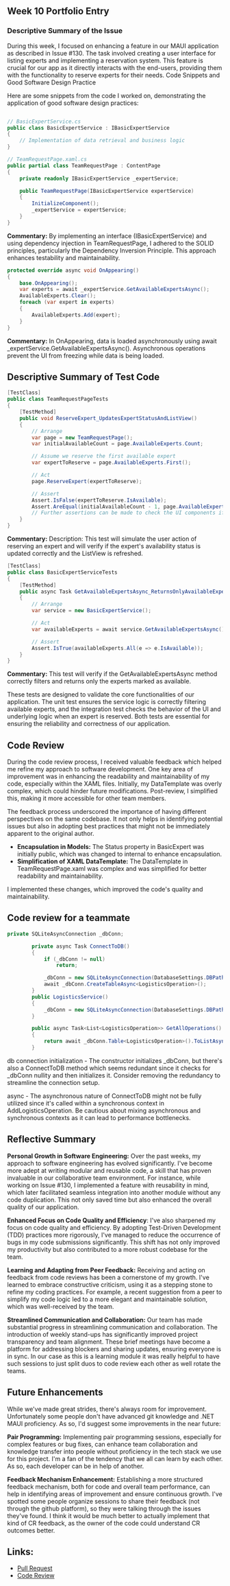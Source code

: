 ## Week 10 Portfolio Entry
### Descriptive Summary of the Issue

During this week, I focused on enhancing a feature in our MAUI application as described in Issue #130. The task involved creating a user interface for listing experts and implementing a reservation system. This feature is crucial for our app as it directly interacts with the end-users, providing them with the functionality to reserve experts for their needs.
Code Snippets and Good Software Design Practice

Here are some snippets from the code I worked on, demonstrating the application of good software design practices:

```csharp

// BasicExpertService.cs
public class BasicExpertService : IBasicExpertService
{
    // Implementation of data retrieval and business logic
}

// TeamRequestPage.xaml.cs
public partial class TeamRequestPage : ContentPage
{
    private readonly IBasicExpertService _expertService;

    public TeamRequestPage(IBasicExpertService expertService)
    {
        InitializeComponent();
        _expertService = expertService;
    }
}

```
**Commentary:** By implementing an interface (IBasicExpertService) and using dependency injection in TeamRequestPage, I adhered to the SOLID principles, particularly the Dependency Inversion Principle. This approach enhances testability and maintainability.

```csharp
protected override async void OnAppearing()
{
    base.OnAppearing();
    var experts = await _expertService.GetAvailableExpertsAsync();
    AvailableExperts.Clear();
    foreach (var expert in experts)
    {
        AvailableExperts.Add(expert);
    }
}
```

**Commentary:** In OnAppearing, data is loaded asynchronously using await _expertService.GetAvailableExpertsAsync(). Asynchronous operations prevent the UI from freezing while data is being loaded.


## Descriptive Summary of Test Code

```csharp
[TestClass]
public class TeamRequestPageTests
{
    [TestMethod]
    public void ReserveExpert_UpdatesExpertStatusAndListView()
    {
        // Arrange
        var page = new TeamRequestPage();
        var initialAvailableCount = page.AvailableExperts.Count;

        // Assume we reserve the first available expert
        var expertToReserve = page.AvailableExperts.First();

        // Act
        page.ReserveExpert(expertToReserve);

        // Assert
        Assert.IsFalse(expertToReserve.IsAvailable);
        Assert.AreEqual(initialAvailableCount - 1, page.AvailableExperts.Count);
        // Further assertions can be made to check the UI components if needed
    }
}
```
**Commentary:** Description: This test will simulate the user action of reserving an expert and will verify if the expert's availability status is updated correctly and the ListView is refreshed.

```csharp
[TestClass]
public class BasicExpertServiceTests
{
    [TestMethod]
    public async Task GetAvailableExpertsAsync_ReturnsOnlyAvailableExperts()
    {
        // Arrange
        var service = new BasicExpertService();

        // Act
        var availableExperts = await service.GetAvailableExpertsAsync();

        // Assert
        Assert.IsTrue(availableExperts.All(e => e.IsAvailable));
    }
}

```

**Commentary:** This test will verify if the GetAvailableExpertsAsync method correctly filters and returns only the experts marked as available.

These tests are designed to validate the core functionalities of our application. The unit test ensures the service logic is correctly filtering available experts, and the integration test checks the behavior of the UI and underlying logic when an expert is reserved. Both tests are essential for ensuring the reliability and correctness of our application.

## Code Review

During the code review process, I received valuable feedback which helped me refine my approach to software development. One key area of improvement was in enhancing the readability and maintainability of my code, especially within the XAML files. Initially, my DataTemplate was overly complex, which could hinder future modifications. Post-review, I simplified this, making it more accessible for other team members.

The feedback process underscored the importance of having different perspectives on the same codebase. It not only helps in identifying potential issues but also in adopting best practices that might not be immediately apparent to the original author.

* **Encapsulation in Models:** The Status property in BasicExpert was initially public, which was changed to internal to enhance encapsulation.
* **Simplification of XAML DataTemplate:** The DataTemplate in TeamRequestPage.xaml was complex and was simplified for better readability and maintainability.

I implemented these changes, which improved the code's quality and maintainability.

## Code review for a teammate
```csharp
private SQLiteAsyncConnection _dbConn;

        private async Task ConnectToDB()
        {
            if (_dbConn != null)
                return;

            _dbConn = new SQLiteAsyncConnection(DatabaseSettings.DBPath, DatabaseSettings.Flags);
            await _dbConn.CreateTableAsync<LogisticsOperation>();
        }
        public LogisticsService()
        {
            _dbConn = new SQLiteAsyncConnection(DatabaseSettings.DBPath, DatabaseSettings.Flags);
        }

        public async Task<List<LogisticsOperation>> GetAllOperations()
        {
            return await _dbConn.Table<LogisticsOperation>().ToListAsync();
        }
```
db connection initialization - The constructor initializes _dbConn, but there's also a ConnectToDB method which seems redundant since it checks for _dbConn nullity and then initializes it. Consider removing the redundancy to streamline the connection setup.



async - The asynchronous nature of ConnectToDB might not be fully utilized since it's called within a synchronous context in AddLogisticsOperation. Be cautious about mixing asynchronous and synchronous contexts as it can lead to performance bottlenecks.


## Reflective Summary
**Personal Growth in Software Engineering:** Over the past weeks, my approach to software engineering has evolved significantly. I've become more adept at writing modular and reusable code, a skill that has proven invaluable in our collaborative team environment. For instance, while working on Issue #130, I implemented a feature with reusability in mind, which later facilitated seamless integration into another module without any code duplication. This not only saved time but also enhanced the overall quality of our application.

**Enhanced Focus on Code Quality and Efficiency**: I've also sharpened my focus on code quality and efficiency. By adopting Test-Driven Development (TDD) practices more rigorously, I've managed to reduce the occurrence of bugs in my code submissions significantly. This shift has not only improved my productivity but also contributed to a more robust codebase for the team.

**Learning and Adapting from Peer Feedback:** Receiving and acting on feedback from code reviews has been a cornerstone of my growth. I've learned to embrace constructive criticism, using it as a stepping stone to refine my coding practices. For example, a recent suggestion from a peer to simplify my code logic led to a more elegant and maintainable solution, which was well-received by the team.

**Streamlined Communication and Collaboration:** Our team has made substantial progress in streamlining communication and collaboration. The introduction of weekly  stand-ups has significantly improved project transparency and team alignment. These brief meetings have become a platform for addressing blockers and sharing updates, ensuring everyone is in sync. In our case as this is a learning module it was really helpful to have such sessions to just split duos to code review each other as well rotate the teams.
## Future Enhancements

While we've made great strides, there's always room for improvement. Unfortunately some people don't have advanced git knowledge and .NET MAUI proficiency. As so, I'd suggest some improvements in the near future:

**Pair Programming:** Implementing pair programming sessions, especially for complex features or bug fixes, can enhance team collaboration and knowledge transfer into people without proficiency in the tech stack we use for this project. I'm a fan of the tendency that we all can learn by each other. As so, each developer can be in help of another.

**Feedback Mechanism Enhancement:** Establishing a more structured feedback mechanism, both for code and overall team performance, can help in identifying areas of improvement and ensure continuous growth. I've spotted some people organize sessions to share their feedback (not through the github platform), so they were talking through the issues they've found. I think it would be much better to actually implement that kind of CR feedback, as the owner of the code could understand CR outcomes better.

## Links:
- [Pull Request](https://github.com/Software-Engineering-Red/MAUI-APP/pull/132)
- [Code Review](https://github.com/Software-Engineering-Red/MAUI-APP/pull/125)
